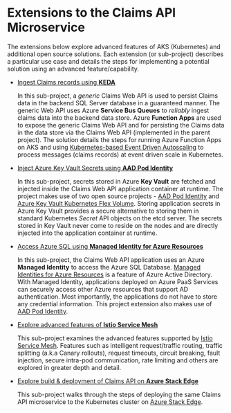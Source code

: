 # Extensions to the **Claims API** Microservice
The extensions below explore advanced features of AKS (Kubernetes) and additional open source solutions. Each extension (or sub-project) describes a particular use case and details the steps for implementing a potential solution using an advanced feature/capability.

- [Ingest Claims records using **KEDA**](./ingest-claims-keda)

   In this sub-project, a *generic* Claims Web API is used to persist Claims data in the backend SQL Server database in a guaranteed manner.  The generic Web API uses Azure **Service Bus Queues** to *reliably* ingest claims data into the backend data store.  Azure **Function Apps** are used to expose the generic Claims Web API and for persisting the Claims data in the data store via the Claims Web API (implemented in the parent project).  The solution details the steps for running Azure Function Apps on AKS and using [Kubernetes-based Event Driven Autoscaling](https://docs.microsoft.com/en-us/azure/azure-functions/functions-kubernetes-keda) to process messages (claims records) at event driven scale in Kubernetes.

- [Inject Azure Key Vault Secrets using **AAD Pod Identity**](./use-pod-identity)

  In this sub-project, secrets stored in Azure **Key Vault** are fetched and injected inside the Claims Web API application container at runtime.  The project makes use of two open source projects - [AAD Pod Identity](https://github.com/Azure/aad-pod-identity) and [Azure Key Vault Kubernetes Flex Volume](https://github.com/Azure/kubernetes-keyvault-flexvol).  Storing application secrets in Azure Key Vault provides a secure alternative to storing them in standard Kubernetes *Secret* API objects on the etcd server.  The secrets stored in Key Vault never come to reside on the nodes and are directly injected into the application container at runtime.

- [Access Azure SQL using **Managed Identity for Azure Resources**](./use-pod-identity-mid)

  In this sub-project, the Claims Web API application uses an Azure **Managed Identity** to access the Azure SQL Database.  [Managed Identities for Azure Resources](https://docs.microsoft.com/en-us/azure/active-directory/managed-identities-azure-resources/overview) is a feature of Azure Active Directory. With Managed Identity, applications deployed on Azure PaaS Services can securely access other Azure resources that support AD authentication.  Most importantly, the applications do not have to store any credential information.  This project extension also makes use of [AAD Pod Identity](https://github.com/Azure/aad-pod-identity).

- [Explore advanced features of **Istio Service Mesh**](./istio-service-mesh)

  This sub-project examines the advanced features supported by [Istio Service Mesh](https://istio.io/docs/concepts/what-is-istio/).  Features such as intelligent request/traffic routing, traffic splitting (a.k.a Canary rollouts), request timeouts, circuit breaking, fault injection, secure intra-pod communication, rate limiting and others are explored in greater depth and detail.

- [Explore build & deployment of Claims API on **Azure Stack Edge**](./azure-stack-edge)

  This sub-project walks through the steps of deploying the same Claims API microservice to the Kubernetes cluster on [Azure Stack Edge](https://docs.microsoft.com/en-us/azure/databox-online/azure-stack-edge-gpu-kubernetes-overview).
